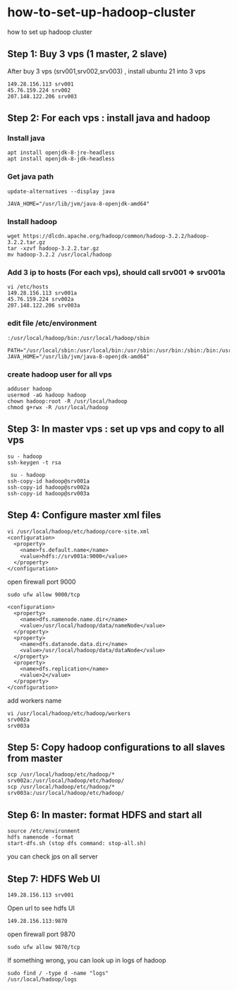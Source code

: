 # how-to-set-up-hadoop-cluster
how to set up hadoop cluster


## Step 1: Buy 3 vps (1 master, 2 slave)
After buy 3 vps (srv001,srv002,srv003) , install ubuntu 21 into 3 vps
```
149.28.156.113 srv001
45.76.159.224 srv002
207.148.122.206 srv003
```

## Step 2: For each vps : install java and hadoop
### Install java
```
apt install openjdk-8-jre-headless
apt install openjdk-8-jdk-headless
```

### Get java path
```
update-alternatives --display java
```

```
JAVA_HOME="/usr/lib/jvm/java-8-openjdk-amd64"
```

### Install hadoop
```
wget https://dlcdn.apache.org/hadoop/common/hadoop-3.2.2/hadoop-3.2.2.tar.gz
tar -xzvf hadoop-3.2.2.tar.gz
mv hadoop-3.2.2 /usr/local/hadoop
```

### Add 3 ip to hosts (For each vps), should call srv001 => srv001a
```
vi /etc/hosts
149.28.156.113 srv001a
45.76.159.224 srv002a
207.148.122.206 srv003a
```

### edit file /etc/environment
```
:/usr/local/hadoop/bin:/usr/local/hadoop/sbin
```
```
PATH="/usr/local/sbin:/usr/local/bin:/usr/sbin:/usr/bin:/sbin:/bin:/usr/games:/usr/local/games:/snap/bin:/usr/local/hadoop/bin:/usr/local/hadoop/sbin"                           JAVA_HOME="/usr/lib/jvm/java-8-openjdk-amd64"
```

### create hadoop user for all vps
```
adduser hadoop
usermod -aG hadoop hadoop
chown hadoop:root -R /usr/local/hadoop
chmod g+rwx -R /usr/local/hadoop
```


## Step 3: In master vps : set up vps and copy to all vps
```
su - hadoop
ssh-keygen -t rsa
```

```
 su - hadoop
ssh-copy-id hadoop@srv001a
ssh-copy-id hadoop@srv002a
ssh-copy-id hadoop@srv003a
```

## Step 4: Configure master xml files
```
vi /usr/local/hadoop/etc/hadoop/core-site.xml
<configuration>
  <property>
    <name>fs.default.name</name>
    <value>hdfs://srv001a:9000</value>
  </property>
</configuration>
```

open firewall port 9000
```
sudo ufw allow 9000/tcp
```


```
<configuration>
  <property>
    <name>dfs.namenode.name.dir</name>
    <value>/usr/local/hadoop/data/nameNode</value>
  </property>
  <property>
    <name>dfs.datanode.data.dir</name>
    <value>/usr/local/hadoop/data/dataNode</value>
  </property>
  <property>
    <name>dfs.replication</name>
    <value>2</value>
  </property>
</configuration>
```

add workers name
```
vi /usr/local/hadoop/etc/hadoop/workers
srv002a
srv003a
```

## Step 5: Copy hadoop configurations to all slaves from master
```
scp /usr/local/hadoop/etc/hadoop/* srv002a:/usr/local/hadoop/etc/hadoop/
scp /usr/local/hadoop/etc/hadoop/* srv003a:/usr/local/hadoop/etc/hadoop/
```
## Step 6: In master: format HDFS and start all
```
source /etc/environment
hdfs namenode -format
start-dfs.sh (stop dfs command: stop-all.sh)
```
you can check jps on all server

## Step 7: HDFS Web UI
```
149.28.156.113 srv001
```
Open url to see hdfs UI
```
149.28.156.113:9870
```


open firewall port 9870
```
sudo ufw allow 9870/tcp
```

If something wrong, you can look up in logs of hadoop
```
sudo find / -type d -name "logs"
/usr/local/hadoop/logs
```
